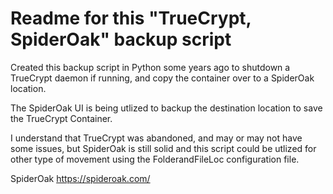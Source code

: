 # Readme for this "TrueCrypt, SpiderOak" backup script

Created this backup script in Python some years ago to shutdown a TrueCrypt daemon if running, and copy the container over to a SpiderOak
location. 

The SpiderOak UI is being utlized to backup the destination location to save the TrueCrypt Container.

I understand that TrueCrypt was abandoned, and may or may not have some issues, but SpiderOak is still solid and this script could
be utlized for other type of movement using the FolderandFileLoc configuration file. 

SpiderOak
https://spideroak.com/
